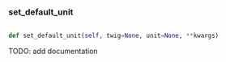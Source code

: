 ### set\_default\_unit
```py

def set_default_unit(self, twig=None, unit=None, **kwargs)

```



TODO: add documentation

